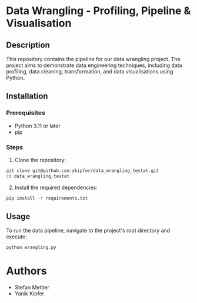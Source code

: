 
# Data Wrangling - Profiling, Pipeline & Visualisation

## Description
This repository contains the pipeline for our data wrangling project. The project aims to demonstrate data engineering techniques, including data profiling, data cleaning, transformation, and data visualisations using Python.

## Installation

### Prerequisites
- Python 3.11 or later
- pip

### Steps
1. Clone the repository:
```bash
git clone git@github.com:ykipfer/data_wrangling_testat.git
cd data_wrangling_testat
```

2. Install the required dependencies:
```bash
pip install -r requirements.txt
```

## Usage
To run the data pipeline, navigate to the project's root directory and execute:
```bash
python wrangling.py
```

# Authors

* Stefan Mettler
* Yanik Kipfer
